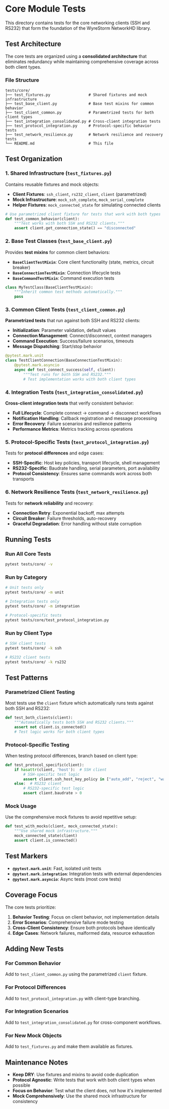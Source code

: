 # Core Module Tests

This directory contains tests for the core networking clients (SSH and RS232) that form the foundation of the WyreStorm
NetworkHD library.

## Test Architecture

The core tests are organized using a **consolidated architecture** that eliminates redundancy while maintaining
comprehensive coverage across both client types.

### File Structure

```
tests/core/
├── test_fixtures.py                 # Shared fixtures and mock infrastructure
├── test_base_client.py              # Base test mixins for common behavior
├── test_client_common.py            # Parametrized tests for both client types
├── test_integration_consolidated.py # Cross-client integration tests
├── test_protocol_integration.py     # Protocol-specific behavior tests
├── test_network_resilience.py       # Network resilience and recovery tests
└── README.md                        # This file
```

## Test Organization

### 1. Shared Infrastructure (`test_fixtures.py`)

Contains reusable fixtures and mock objects:

- **Client Fixtures**: `ssh_client`, `rs232_client`, `client` (parametrized)
- **Mock Infrastructure**: `mock_ssh_complete`, `mock_serial_complete`
- **Helper Fixtures**: `mock_connected_state` for simulating connected clients

```python
# Use parametrized client fixture for tests that work with both types
def test_common_behavior(client):
    """Test works with both SSH and RS232 clients."""
    assert client.get_connection_state() == "disconnected"
```

### 2. Base Test Classes (`test_base_client.py`)

Provides **test mixins** for common client behaviors:

- **`BaseClientTestMixin`**: Core client functionality (state, metrics, circuit breaker)
- **`BaseConnectionTestMixin`**: Connection lifecycle tests
- **`BaseCommandTestMixin`**: Command execution tests

```python
class MyTestClass(BaseClientTestMixin):
    """Inherit common test methods automatically."""
    pass
```

### 3. Common Client Tests (`test_client_common.py`)

**Parametrized tests** that run against both SSH and RS232 clients:

- **Initialization**: Parameter validation, default values
- **Connection Management**: Connect/disconnect, context managers
- **Command Execution**: Success/failure scenarios, timeouts
- **Message Dispatching**: Start/stop behavior

```python
@pytest.mark.unit
class TestClientConnection(BaseConnectionTestMixin):
    @pytest.mark.asyncio
    async def test_connect_success(self, client):
        """Test runs for both SSH and RS232."""
        # Test implementation works with both client types
```

### 4. Integration Tests (`test_integration_consolidated.py`)

**Cross-client integration tests** that verify consistent behavior:

- **Full Lifecycle**: Complete connect → command → disconnect workflows
- **Notification Handling**: Callback registration and message processing
- **Error Recovery**: Failure scenarios and resilience patterns
- **Performance Metrics**: Metrics tracking across operations

### 5. Protocol-Specific Tests (`test_protocol_integration.py`)

Tests for **protocol differences** and edge cases:

- **SSH-Specific**: Host key policies, transport lifecycle, shell management
- **RS232-Specific**: Baudrate handling, serial parameters, port availability
- **Protocol Consistency**: Ensures same commands work across both transports

### 6. Network Resilience Tests (`test_network_resilience.py`)

Tests for **network reliability** and recovery:

- **Connection Retry**: Exponential backoff, max attempts
- **Circuit Breaker**: Failure thresholds, auto-recovery
- **Graceful Degradation**: Error handling without state corruption

## Running Tests

### Run All Core Tests

```bash
pytest tests/core/ -v
```

### Run by Category

```bash
# Unit tests only
pytest tests/core/ -m unit

# Integration tests only
pytest tests/core/ -m integration

# Protocol-specific tests
pytest tests/core/test_protocol_integration.py
```

### Run by Client Type

```bash
# SSH client tests
pytest tests/core/ -k ssh

# RS232 client tests
pytest tests/core/ -k rs232
```

## Test Patterns

### Parametrized Client Testing

Most tests use the `client` fixture which automatically runs tests against both SSH and RS232:

```python
def test_both_clients(client):
    """Automatically tests both SSH and RS232 clients."""
    assert not client.is_connected()
    # Test logic works for both client types
```

### Protocol-Specific Testing

When testing protocol differences, branch based on client type:

```python
def test_protocol_specific(client):
    if hasattr(client, 'host'):  # SSH client
        # SSH-specific test logic
        assert client.ssh_host_key_policy in ["auto_add", "reject", "warn"]
    else:  # RS232 client
        # RS232-specific test logic
        assert client.baudrate > 0
```

### Mock Usage

Use the comprehensive mock fixtures to avoid repetitive setup:

```python
def test_with_mocks(client, mock_connected_state):
    """Use shared mock infrastructure."""
    mock_connected_state(client)
    assert client.is_connected()
```

## Test Markers

- **`@pytest.mark.unit`**: Fast, isolated unit tests
- **`@pytest.mark.integration`**: Integration tests with external dependencies
- **`@pytest.mark.asyncio`**: Async tests (most core tests)

## Coverage Focus

The core tests prioritize:

1. **Behavior Testing**: Focus on client behavior, not implementation details
2. **Error Scenarios**: Comprehensive failure mode testing
3. **Cross-Client Consistency**: Ensure both protocols behave identically
4. **Edge Cases**: Network failures, malformed data, resource exhaustion

## Adding New Tests

### For Common Behavior

Add to `test_client_common.py` using the parametrized `client` fixture.

### For Protocol Differences

Add to `test_protocol_integration.py` with client-type branching.

### For Integration Scenarios

Add to `test_integration_consolidated.py` for cross-component workflows.

### For New Mock Objects

Add to `test_fixtures.py` and make them available as fixtures.

## Maintenance Notes

- **Keep DRY**: Use fixtures and mixins to avoid code duplication
- **Protocol Agnostic**: Write tests that work with both client types when possible
- **Focus on Behavior**: Test what the client does, not how it's implemented
- **Mock Comprehensively**: Use the shared mock infrastructure for consistency
